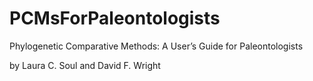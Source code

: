# PCMsForPaleontologists
Phylogenetic Comparative Methods: A User’s Guide for Paleontologists

by Laura C. Soul and David F. Wright
